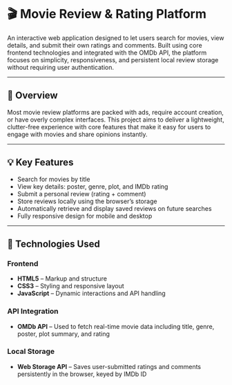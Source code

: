 # 🎬 Movie Review & Rating Platform

An interactive web application designed to let users search for movies, view details, and submit their own ratings and comments. Built using core frontend technologies and integrated with the OMDb API, the platform focuses on simplicity, responsiveness, and persistent local review storage without requiring user authentication.

---

## 📌 Overview

Most movie review platforms are packed with ads, require account creation, or have overly complex interfaces. This project aims to deliver a lightweight, clutter-free experience with core features that make it easy for users to engage with movies and share opinions instantly.

---

## 💡 Key Features

- Search for movies by title
- View key details: poster, genre, plot, and IMDb rating
- Submit a personal review (rating + comment)
- Store reviews locally using the browser’s storage
- Automatically retrieve and display saved reviews on future searches
- Fully responsive design for mobile and desktop

---

## 🧩 Technologies Used

### Frontend

- **HTML5** – Markup and structure
- **CSS3** – Styling and responsive layout
- **JavaScript** – Dynamic interactions and API handling

### API Integration

- **OMDb API** – Used to fetch real-time movie data including title, genre, poster, plot summary, and rating

### Local Storage

- **Web Storage API** – Saves user-submitted ratings and comments persistently in the browser, keyed by IMDb ID
